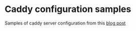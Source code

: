 # Caddy configuration samples

Samples of caddy server configuration from this [blog post](https://tiby.io/article/https-simple-avec-caddy/)
